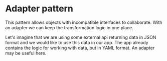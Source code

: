# Adapter pattern

This pattern allows objects with incompatible interfaces to collaborate. With an adapter we can keep the transformation logic in one place.

Let's imagine that we are using some external api returning data in JSON format and we would like to use this data in our app. The app already contains the logic for working with data, but in YAML format. An adapter may be useful here.
